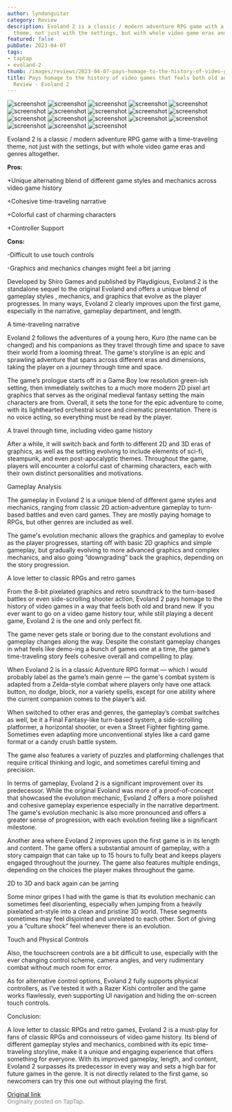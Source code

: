 ```yaml
---
author: lyndonguitar
category: Review
description: Evoland 2 is a classic / modern adventure RPG game with a time-traveling
  theme, not just with the settings, but with whole video game eras and genres altogether.
featured: false
pubDate: 2023-04-07
tags:
- taptap
- evoland-2
thumb: /images/reviews/2023-04-07-pays-homage-to-the-history-of-video-games-that-feels-both-old-and-fresh--full-review---ev-0.avif
title: Pays homage to the history of video games that feels both old and fresh | Full
  Review - Evoland 2
---
```


<div class="gallery">
  <img src="/images/reviews/2023-04-07-pays-homage-to-the-history-of-video-games-that-feels-both-old-and-fresh--full-review---ev-0.avif" alt="screenshot" />
  <img src="/images/reviews/2023-04-07-pays-homage-to-the-history-of-video-games-that-feels-both-old-and-fresh--full-review---ev-1.avif" alt="screenshot" />
  <img src="/images/reviews/2023-04-07-pays-homage-to-the-history-of-video-games-that-feels-both-old-and-fresh--full-review---ev-2.avif" alt="screenshot" />
  <img src="/images/reviews/2023-04-07-pays-homage-to-the-history-of-video-games-that-feels-both-old-and-fresh--full-review---ev-3.avif" alt="screenshot" />
  <img src="/images/reviews/2023-04-07-pays-homage-to-the-history-of-video-games-that-feels-both-old-and-fresh--full-review---ev-4.avif" alt="screenshot" />
  <img src="/images/reviews/2023-04-07-pays-homage-to-the-history-of-video-games-that-feels-both-old-and-fresh--full-review---ev-5.avif" alt="screenshot" />
  <img src="/images/reviews/2023-04-07-pays-homage-to-the-history-of-video-games-that-feels-both-old-and-fresh--full-review---ev-6.avif" alt="screenshot" />
  <img src="/images/reviews/2023-04-07-pays-homage-to-the-history-of-video-games-that-feels-both-old-and-fresh--full-review---ev-7.avif" alt="screenshot" />
  <img src="/images/reviews/2023-04-07-pays-homage-to-the-history-of-video-games-that-feels-both-old-and-fresh--full-review---ev-8.avif" alt="screenshot" />
  <img src="/images/reviews/2023-04-07-pays-homage-to-the-history-of-video-games-that-feels-both-old-and-fresh--full-review---ev-9.avif" alt="screenshot" />
  <img src="/images/reviews/2023-04-07-pays-homage-to-the-history-of-video-games-that-feels-both-old-and-fresh--full-review---ev-10.avif" alt="screenshot" />
  <img src="/images/reviews/2023-04-07-pays-homage-to-the-history-of-video-games-that-feels-both-old-and-fresh--full-review---ev-11.avif" alt="screenshot" />
  <img src="/images/reviews/2023-04-07-pays-homage-to-the-history-of-video-games-that-feels-both-old-and-fresh--full-review---ev-12.avif" alt="screenshot" />
  <img src="/images/reviews/2023-04-07-pays-homage-to-the-history-of-video-games-that-feels-both-old-and-fresh--full-review---ev-13.avif" alt="screenshot" />
  <img src="/images/reviews/2023-04-07-pays-homage-to-the-history-of-video-games-that-feels-both-old-and-fresh--full-review---ev-14.avif" alt="screenshot" />
  <img src="/images/reviews/2023-04-07-pays-homage-to-the-history-of-video-games-that-feels-both-old-and-fresh--full-review---ev-15.avif" alt="screenshot" />
  <img src="/images/reviews/2023-04-07-pays-homage-to-the-history-of-video-games-that-feels-both-old-and-fresh--full-review---ev-16.avif" alt="screenshot" />
  <img src="/images/reviews/2023-04-07-pays-homage-to-the-history-of-video-games-that-feels-both-old-and-fresh--full-review---ev-17.avif" alt="screenshot" />
</div>

Evoland 2 is a classic / modern adventure RPG game with a time-traveling theme, not just with the settings, but with whole video game eras and genres altogether.


**Pros:**


+Unique alternating blend of different game styles and mechanics across video game history

+Cohesive time-traveling narrative

+Colorful cast of charming characters

+Controller Support


**Cons:**


-Difficult to use touch controls

-Graphics and mechanics changes might feel a bit jarring

Developed by Shiro Games and published by Playdigious, Evoland 2 is the standalone sequel to the original Evoland and offers a unique blend of gameplay styles , mechanics, and graphics that evolve as the player progresses. In many ways, Evoland 2 clearly improves upon the first game, especially in the narrative, gameplay department, and length.

A time-traveling narrative

Evoland 2 follows the adventures of a young hero, Kuro (the name can be changed) and his companions as they travel through time and space to save their world from a looming threat.  The game's storyline is an epic and sprawling adventure that spans across different eras and dimensions, taking the player on a journey through time and space.

The game’s prologue starts off in a Game Boy low resolution green-ish setting, then immediately switches to a much more modern 2D pixel art graphics that serves as the original medieval fantasy setting the main characters are from.  Overall, it sets the tone for the epic adventure to come, with its lighthearted orchestral score and cinematic presentation. There is no voice acting, so everything must be read by the player.

A travel through time, including video game history

After a while, it will switch back and forth to different 2D and 3D eras of graphics, as well as the setting evolving to include elements of sci-fi, steampunk, and even post-apocalyptic themes. Throughout the game, players will encounter a colorful cast of charming characters, each with their own distinct personalities and motivations.

Gameplay Analysis

The gameplay in Evoland 2 is a unique blend of different game styles and mechanics, ranging from classic 2D action-adventure gameplay to turn-based battles and even card games. They are mostly paying homage to RPGs, but other genres are included as well.

The game's evolution mechanic allows the graphics and gameplay to evolve as the player progresses, starting off with basic 2D graphics and simple gameplay, but gradually evolving to more advanced graphics and complex mechanics, and also going “downgrading” back the graphics, depending on the story progression.

A love letter to classic RPGs and retro games

From the 8-bit pixelated graphics and retro soundtrack to the turn-based battles or even side-scrolling shooter action, Evoland 2 pays homage to the history of video games in a way that feels both old and brand new. If you ever want to go on a video game history tour, while still playing a decent game, Evoland 2 is the one and only perfect fit.

The game never gets stale or boring due to the constant evolutions and gameplay changes along the way. Despite the constant gameplay changes in what feels like demo-ing a bunch of games one at a time, the game’s time-traveling story feels cohesive overall and compelling to play.

When Evoland 2 is in a classic Adventure RPG format — which I would probably label as the game’s main genre — the game's combat system is adapted from a Zelda-style combat where players only have one attack button, no dodge, block, nor a variety spells, except for one ability where the current companion comes to the player’s aid.

When switched to other eras and genres, the gameplay’s combat switches as well, be it a Final Fantasy-like turn-based system, a side-scrolling platformer, a horizontal shooter, or even a Street Fighter fighting game. Sometimes even adapting more unconventional styles like a card game format or a candy crush battle system.

The game also features a variety of puzzles and platforming challenges that require critical thinking and logic, and sometimes careful timing and precision.

In terms of gameplay, Evoland 2 is a significant improvement over its predecessor. While the original Evoland was more of a proof-of-concept that showcased the evolution mechanic, Evoland 2 offers a more polished and cohesive gameplay experience especially in the narrative department. The game's evolution mechanic is also more pronounced and offers a greater sense of progression, with each evolution feeling like a significant milestone.

Another area where Evoland 2 improves upon the first game is in its length and content. The game offers a substantial amount of gameplay, with a story campaign that can take up to 15 hours to fully beat and keeps players engaged throughout the journey. The game also features multiple endings, depending on the choices the player makes throughout the game.

2D to 3D and back again can be jarring

Some minor gripes I had with the game is that its evolution mechanic can sometimes feel disorienting, especially when jumping from a heavily pixelated art-style into a clean and pristine 3D world. These segments sometimes may feel disjointed and unrelated to each other. Sort of giving you a “culture shock” feel whenever there is an evolution.

Touch and Physical Controls

Also, the touchscreen controls are a bit difficult to use, especially with the ever changing control scheme, camera angles, and very rudimentary combat without much room for error.

As for alternative control options, Evoland 2 fully supports physical controllers, as I’ve tested it with a Razer Kishi controller and the game works flawlessly, even supporting UI navigation and hiding the on-screen touch controls.

Conclusion:

A love letter to classic RPGs and retro games, Evoland 2 is a must-play for fans of classic RPGs and connoisseurs of video game history. Its blend of different gameplay styles and mechanics, combined with its epic time-traveling storyline, make it a unique and engaging experience that offers something for everyone. With its improved gameplay, length, and content, Evoland 2 surpasses its predecessor in every way and sets a high bar for future games in the genre. It is not directly related to the first game, so newcomers can try this one out without playing the first.

[Original link](https://www.taptap.io/post/5035369)<br><span style="font-size: 0.95em; color: #888;">Originally posted on TapTap.</span>
